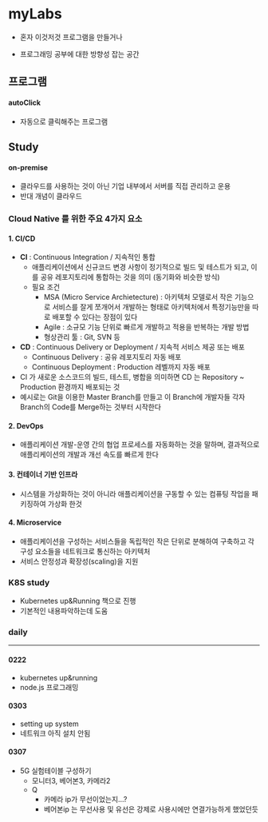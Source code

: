 # myLabs
- 혼자 이것저것 프로그램을 만들거나

- 프로그래밍 공부에 대한 방향성 잡는 공간







## 프로그램

#### autoClick

- 자동으로 클릭해주는 프로그램





## Study

#### on-premise

- 클라우드를 사용하는 것이 아닌 기업 내부에서 서버를 직접 관리하고 운용
- 반대 개념이 클라우드





### Cloud Native 를 위한 주요 4가지 요소

#### 1. CI/CD

- **CI** : Continuous Integration / 지속적인 통합
  - 애플리케이션에서 신규코드 변경 사항이 정기적으로 빌드 및 테스트가 되고, 이를 공유 레포지토리에 통합하는 것을 의미 (동기화와 비슷한 방식)
  - 필요 조건
    - MSA (Micro Service Archietecture) : 아키텍처 모델로서 작은 기능으로 서비스를 잘게 쪼개어서 개발하는 형태로 아키텍처에서 특정기능만을 따로 배포할 수 있다는  장점이 있다
    - Agile : 소규모 기능 단위로 빠르게 개발하고 적용을 반복하는 개발 방법
    - 형상관리 툴 :  Git, SVN 등
- **CD** : Continuous Delivery or Deployment / 지속적 서비스 제공 또는 배포
  - Continuous Delivery : 공유 레포지토리 자동 배포
  - Continuous Deployment : Production 레벨까지 자동 배포
- CI 가 새로운 소스코드의 빌드, 테스트, 병합을 의미하면 CD 는 Repository ~ Production  환경까지 배포되는 것
- 예시로는 Git을 이용한 Master Branch를 만들고 이 Branch에 개발자들 각자 Branch의 Code를 Merge하는 것부터 시작한다



#### 2. DevOps

- 애플리케이션 개발-운영 간의 협업 프로세스를 자동화하는 것을 말하며, 결과적으로 애플리케이션의 개발과 개선 속도를 빠르게 한다



#### 3. 컨테이너 기반 인프라

- 시스템을 가상화하는 것이 아니라 애플리케이션을 구동할 수 있는 컴퓨팅 작업을 패키징하여 가상화 한것



#### 4. Microservice

- 애플리케이션을 구성하는 서비스들을 독립적인 작은 단위로 분해하여 구축하고 각 구성 요소들을 네트워크로 통신하는 아키텍처
- 서비스 안정성과 확장성(scaling)을 지원





### K8S study

- Kubernetes up&Running 책으로 진행
- 기본적인 내용파악하는데 도움







### daily

---

#### 0222

- kubernetes up&running
- node.js 프로그래밍



#### 0303

- setting up system
- 네트워크 아직 설치 안됨



#### 0307

- 5G 실험테이블 구성하기
  - 모니터3, 베어본3, 카메라2
  - Q
    - 카메라 ip가 무선이었는지...?
    - 베어본ip 는 무선사용 및 유선은 강제로 사용시에만 연결가능하게 했었던듯